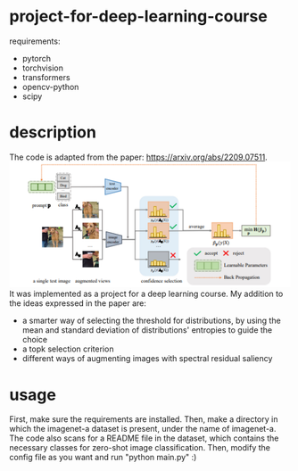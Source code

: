 # project-for-deep-learning-course

requirements:
- pytorch
- torchvision
- transformers
- opencv-python
- scipy

# description
The code is adapted from the paper: https://arxiv.org/abs/2209.07511.
![img not available](images/TPT.png)
It was implemented as a project for a deep learning course.
My addition to the ideas expressed in the paper are:
- a smarter way of selecting the threshold for distributions, by using the mean and standard deviation of distributions' entropies to guide the choice
- a topk selection criterion
- different ways of augmenting images with spectral residual saliency

# usage
First, make sure the requirements are installed.
Then, make a directory in which the imagenet-a dataset is present, under the name of imagenet-a.
The code also scans for a README file in the dataset, which contains the necessary classes for zero-shot image classification.
Then, modify the config file as you want and run "python main.py" :)